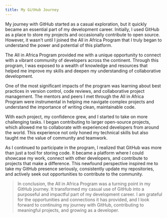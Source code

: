 ```yaml
---
title: My GitHub Journey
---
```


My journey with GitHub started as a casual exploration, but it quickly became an essential part of my development career. Initially, I used GitHub as a place to store my projects and occasionally contribute to open source. However, it wasn't until I joined the All in Africa Program that I truly began to understand the power and potential of this platform.

The All in Africa Program provided me with a unique opportunity to connect with a vibrant community of developers across the continent. Through this program, I was exposed to a wealth of knowledge and resources that helped me improve my skills and deepen my understanding of collaborative development.

One of the most significant impacts of the program was learning about best practices in version control, code reviews, and collaborative project management. The mentors and peers I met through the All in Africa Program were instrumental in helping me navigate complex projects and understand the importance of writing clean, maintainable code.

With each project, my confidence grew, and I started to take on more challenging tasks. I began contributing to larger open-source projects, which allowed me to collaborate with experienced developers from around the world. This experience not only honed my technical skills but also taught me the value of community and teamwork.

As I continued to participate in the program, I realized that GitHub was more than just a tool for storing code. It became a platform where I could showcase my work, connect with other developers, and contribute to projects that make a difference. This newfound perspective inspired me to take my GitHub presence seriously, consistently update my repositories, and actively seek out opportunities to contribute to the community.

> In conclusion, the All in Africa Program was a turning point in my GitHub journey. It transformed my casual use of GitHub into a purposeful and impactful part of my development career. I am grateful for the opportunities and connections it has provided, and I look forward to continuing my journey with GitHub, contributing to meaningful projects, and growing as a developer.
